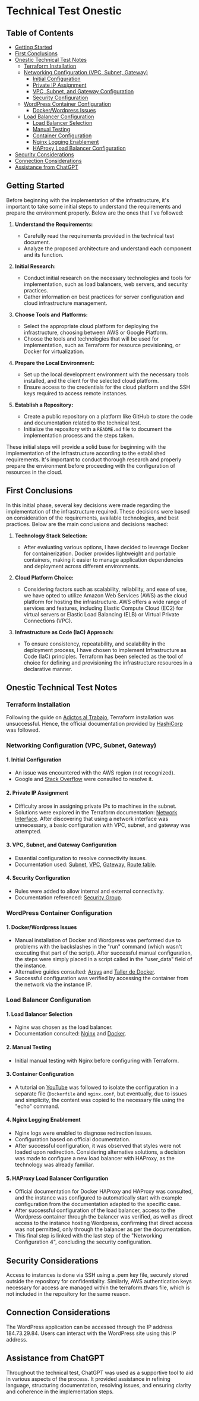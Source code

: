 # Technical Test Onestic

## Table of Contents
- [Getting Started](#getting-started)
- [First Conclusions](#first-conclusions)
- [Onestic Technical Test Notes](#onestic-technical-test-notes)
  - [Terraform Installation](#terraform-installation)
  - [Networking Configuration (VPC, Subnet, Gateway)](#networking-configuration-vpc-subnet-gateway)
    - [Initial Configuration](#1-initial-configuration)
    - [Private IP Assignment](#2-private-ip-assignment)
    - [VPC, Subnet, and Gateway Configuration](#3-vpc-sub-ent-and-gateway-configuration)
    - [Security Configuration](#4-security-configuration)
  - [WordPress Container Configuration](#wordpress-container-configuration)
    - [Docker/Wordpress Issues](#1-dockerwordpress-issues)
  - [Load Balancer Configuration](#load-balancer-configuration)
    - [Load Balancer Selection](#1-load-balancer-selection)
    - [Manual Testing](#2-manual-testing)
    - [Container Configuration](#3-container-configuration)
    - [Nginx Logging Enablement](#4-nginx-logging-enablement)
    - [HAProxy Load Balancer Configuration](#5-haproxy-load-balancer-configuration)
- [Security Considerations](#security-considerations)
- [Connection Considerations](#connection-considerations)
- [Assistance from ChatGPT](#assistance-from-chatgpt)

## Getting Started

Before beginning with the implementation of the infrastructure, it's important to take some initial steps to understand the requirements and prepare the environment properly. Below are the ones that I've followed:

1. **Understand the Requirements:**
   - Carefully read the requirements provided in the technical test document.
   - Analyze the proposed architecture and understand each component and its function.

2. **Initial Research:**
   - Conduct initial research on the necessary technologies and tools for implementation, such as load balancers, web servers, and security practices.
   - Gather information on best practices for server configuration and cloud infrastructure management.

3. **Choose Tools and Platforms:**
   - Select the appropriate cloud platform for deploying the infrastructure, choosing between AWS or Google Platform.
   - Choose the tools and technologies that will be used for implementation, such as Terraform for resource provisioning, or Docker for virtualization.

4. **Prepare the Local Environment:**
   - Set up the local development environment with the necessary tools installed, and the client for the selected cloud platform.
   - Ensure access to the credentials for the cloud platform and the SSH keys required to access remote instances.

5. **Establish a Repository:**
   - Create a public repository on a platform like GitHub to store the code and documentation related to the technical test.
   - Initialize the repository with a `README.md` file to document the implementation process and the steps taken.

These initial steps will provide a solid base for beginning with the implementation of the infrastructure according to the established requirements. It's important to conduct thorough research and properly prepare the environment before proceeding with the configuration of resources in the cloud.

## First Conclusions

In this initial phase, several key decisions were made regarding the implementation of the infrastructure required. These decisions were based on consideration of the requirements, available technologies, and best practices. Below are the main conclusions and decisions reached:

1. **Technology Stack Selection:**
   - After evaluating various options, I have decided to leverage Docker for containerization. Docker provides lightweight and portable containers, making it easier to manage application dependencies and deployment across different environments.

2. **Cloud Platform Choice:**
   - Considering factors such as scalability, reliability, and ease of use, we have opted to utilize Amazon Web Services (AWS) as the cloud platform for hosting the infrastructure. AWS offers a wide range of services and features, including Elastic Compute Cloud (EC2) for virtual servers or Elastic Load Balancing (ELB) or Virtual Private Connections (VPC).

3. **Infrastructure as Code (IaC) Approach:**
   - To ensure consistency, repeatability, and scalability in the deployment process, I have chosen to implement Infrastructure as Code (IaC) principles. Terraform has been selected as the tool of choice for defining and provisioning the infrastructure resources in a declarative manner.

## Onestic Technical Test Notes

### Terraform Installation

Following the guide on [Adictos al Trabajo](https://www.adictosaltrabajo.com/2020/06/19/primeros-pasos-con-terraform-crear-instancia-ec2-en-aws/), Terraform installation was unsuccessful. Hence, the official documentation provided by [HashiCorp](https://developer.hashicorp.com/terraform/install?product_intent=terraform) was followed.

### Networking Configuration (VPC, Subnet, Gateway)

#### 1. Initial Configuration
   - An issue was encountered with the AWS region (not recognized).
   - Google and [Stack Overflow](https://stackoverflow.com/) were consulted to resolve it.

#### 2. Private IP Assignment
   - Difficulty arose in assigning private IPs to machines in the subnet.
   - Solutions were explored in the Terraform documentation: [Network Interface](https://registry.terraform.io/providers/hashicorp/aws/latest/docs/resources/network_interface). After discovering that using a network interface was unnecessary, a basic configuration with VPC, subnet, and gateway was attempted.

#### 3. VPC, Subnet, and Gateway Configuration
   - Essential configuration to resolve connectivity issues.
   - Documentation used: [Subnet](https://registry.terraform.io/providers/hashicorp/aws/latest/docs/resources/subnet), [VPC](https://registry.terraform.io/providers/hashicorp/aws/latest/docs/resources/vpc), [Gateway](https://registry.terraform.io/providers/hashicorp/aws/3.14.1/docs/resources/internet_gateway), [Route table](https://registry.terraform.io/providers/hashicorp/aws/latest/docs/resources/route_table_association).

#### 4. Security Configuration
   - Rules were added to allow internal and external connectivity.
   - Documentation referenced: [Security Group](https://registry.terraform.io/providers/hashicorp/aws/latest/docs/resources/security_group).

### WordPress Container Configuration

#### 1. Docker/Wordpress Issues
   - Manual installation of Docker and Wordpress was performed due to problems with the backslashes in the "run" command (which wasn't executing that part of the script). After successful manual configuration, the steps were simply placed in a script called in the "user_data" field of the instance.
   - Alternative guides consulted: [Arsys](https://www.arsys.es/blog/wordpress-contenedordocker) and [Taller de Docker](https://aulasoftwarelibre.github.io/taller-de-docker/wordpress/).
   - Successful configuration was verified by accessing the container from the network via the instance IP.

### Load Balancer Configuration

#### 1. Load Balancer Selection
   - Nginx was chosen as the load balancer.
   - Documentation consulted: [Nginx](https://docs.nginx.com/nginx/admin-guide/load-balancer/http-load-balancer/) and [Docker](https://hub.docker.com/_/nginx).

#### 2. Manual Testing
   - Initial manual testing with Nginx before configuring with Terraform.

#### 3. Container Configuration
   - A tutorial on [YouTube](https://www.youtube.com/watch?v=_klWWkzfyes&ab_channel=HAH-Tech) was followed to isolate the configuration in a separate file (`Dockerfile` and `nginx.conf`, but eventually, due to issues and simplicity, the content was copied to the necessary file using the "echo" command.

#### 4. Nginx Logging Enablement
   - Nginx logs were enabled to diagnose redirection issues.
   - Configuration based on official documentation.
   - After successful configuration, it was observed that styles were not loaded upon redirection. Considering alternative solutions, a decision was made to configure a new load balancer with HAProxy, as the technology was already familiar.

#### 5. HAProxy Load Balancer Configuration
   - Official documentation for Docker HAProxy and HAProxy was consulted, and the instance was configured to automatically start with example configuration from the documentation adapted to the specific case.
   - After successful configuration of the load balancer, access to the Wordpress container through the balancer was verified, as well as direct access to the instance hosting Wordpress, confirming that direct access was not permitted, only through the balancer as per the documentation.
   - This final step is linked with the last step of the "Networking Configuration 4", concluding the security configuration.

## Security Considerations

Access to instances is done via SSH using a .pem key file, securely stored outside the repository for confidentiality. Similarly, AWS authentication keys necessary for access are managed within the terraform.tfvars file, which is not included in the repository for the same reason.

## Connection Considerations

The WordPress application can be accessed through the IP address 184.73.29.84. Users can interact with the WordPress site using this IP address.

## Assistance from ChatGPT

Throughout the technical test, ChatGPT was used as a supportive tool to aid in various aspects of the process. It provided assistance in refining language, structuring documentation, resolving issues, and ensuring clarity and coherence in the implementation steps.


